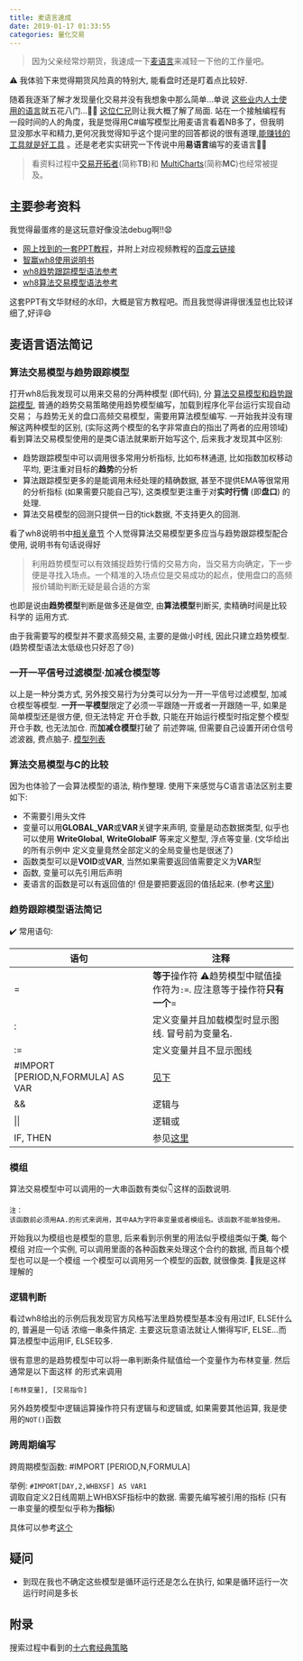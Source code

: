```yaml
---
title: 麦语言速成
date: 2019-01-17 01:33:55
categories: 量化交易
---
```


> 因为父亲经常炒期货，我速成一下[麦语言](https://www.wenhua.com.cn/myy/)来减轻一下他的工作量吧。

:warning: 我体验下来觉得期货风险真的特别大, 能看盘时还是盯着点比较好.

随着我逐渐了解才发现量化交易并没有我想象中那么简单...单说
[这些业内人士使用的语言](https://www.zhihu.com/question/25404359)就五花八门...:man_facepalming:
[这位仁兄](https://zhuanlan.zhihu.com/p/33839493)则让我大概了解了局面.
站在一个接触编程有一段时间的人的角度，我是觉得用C#编写模型比用麦语言看着NB多了，但我明
显没那水平和精力,更何况我觉得知乎这个提问里的回答都说的很有道理,[能赚钱的工具就是好工具](https://www.zhihu.com/question/36803590)
。还是老老实实研究一下传说中用**易语言**编写的麦语言:man_facepalming:

> 看资料过程中[交易开拓者](http://www.tradeblazer.net/)(简称**TB**)和
> [MultiCharts](https://www.multicharts.cn/)(简称**MC**)也经常被提及。

## 主要参考资料

我觉得最蛋疼的是这玩意好像没法debug啊!!:anguished:

<!-- TODO -->

- [网上找到的一套PPT教程](麦语言速成/教程.zip)，并附上对应视频教程的[百度云链接](https://pan.baidu.com/s/1foE6ORfqdGHyTQ-ZW9NPVg)
- [智赢wh8使用说明书](http://www.wenhua.com.cn/guide/wh8/index.htm)
- [wh8趋势跟踪模型语法参考](http://www.wenhua.com.cn/guide/views41a3.htm)
- [wh8算法交易模型语法参考](http://www.wenhua.com.cn/guide/wh8_zjyfhs2.htm)

这套PPT有文华财经的水印，大概是官方教程吧。而且我觉得讲得很浅显也比较详细了,好评:smile:

## 麦语言语法简记

### 算法交易模型与趋势跟踪模型

打开wh8后我发现可以用来交易的分两种模型 (即代码), 分
[算法交易模型和趋势跟踪模型](http://www.wenhua.com.cn/new_guide/Wh8/view4_6.html),
普通的趋势交易策略使用趋势模型编写，加载到程序化平台运行实现自动交易；
与趋势无关的盘口高频交易模型，需要用算法模型编写. 一开始我并没有理解这两种模型的区别,
(实际这两个模型的名字非常直白的指出了两者的应用领域)
看到算法交易模型使用的是类C语法就果断开始写这个, 后来我才发现其中区别:

- 趋势跟踪模型中可以调用很多常用分析指标, 比如布林通道, 比如指数加权移动平均, 更注重对目标的**趋势**的分析
- 算法跟踪模型更多的是能调用未经处理的精确数据, 甚至不提供EMA等很常用的分析指标
  (如果需要只能自己写), 这类模型更注重于对**实时行情** (即**盘口**) 的处理.
- 算法交易模型的回测只提供一日的tick数据, 不支持更久的回测.

看了wh8说明书中[相关章节](http://www.wenhua.com.cn/new_guide/Wh8/view4_5.html)
个人觉得算法交易模型更多应当与趋势跟踪模型配合使用, 说明书有句话说得好

> 利用趋势模型可以有效捕捉趋势行情的交易方向，当交易方向确定，下一步便是寻找入场点。一个精准的入场点位是交易成功的起点，使用盘口的高频报价辅助判断无疑是最合适的方案

也即是说由**趋势模型**判断是做多还是做空, 由**算法模型**判断买, 卖精确时间是比较科学的
运用方式.

由于我需要写的模型并不要求高频交易, 主要的是做小时线, 因此只建立趋势模型. (趋势模型语法太低级也只好忍了:cry:)

### 一开一平信号过滤模型·加减仓模型等

以上是一种分类方式, 另外按交易行为分类可以分为一开一平信号过滤模型, 加减仓模型等模型.
**一开一平模型**限定了必须一平跟随一开或者一开跟随一平, 如果是简单模型还是很方便, 但无法特定
开仓手数, 只能在开始运行模型时指定整个模型开仓手数, 也无法加仓. 而**加减仓模型**打破了
前述弊端, 但需要自己设置开闭仓信号滤波器, 费点脑子.
[模型列表](http://www.wenhua.com.cn/popwin/cxhmingci.htm)

### 算法交易模型与C的比较

因为也体验了一会算法模型的语法, 稍作整理. 使用下来感觉与C语言语法区别主要如下:

- 不需要引用头文件
- 变量可以用**GLOBAL_VAR**或**VAR**关键字来声明, 变量是动态数据类型, 似乎也可以使用
  **WriteGlobal**, **WriteGlobalF** 等来定义整型, 浮点等变量. (文华给出的所有示例中
  定义变量竟然全部定义的全局变量也是很迷了)
- 函数类型可以是**VOID**或**VAR**, 当然如果需要返回值需要定义为**VAR**型
- 函数, 变量可以先引用后声明
- 麦语言的函数是可以有返回值的! 但是要把要返回的值括起来. (参考[这里](http://www.wenhua.com.cn/guide/wh8_zjyfhs2.htm))

### 趋势跟踪模型语法简记

:heavy_check_mark: 常用语句:

|语句|注释|
|-|-|
|=|**等于**操作符 :warning:趋势模型中赋值操作符为`:=`. 应注意等于操作符**只有一个**=|
|:|定义变量并且加载模型时显示图线. 冒号前为变量名.|
|:=|定义变量并且不显示图线|
|#IMPORT [PERIOD,N,FORMULA] AS VAR|[见下](#跨周期编写)|
|&&|逻辑与|
|\|\||逻辑或|
|IF, THEN|参见[这里](http://www.wenhua.com.cn/guide/views41a3.htm)|
<!-- TODO -->

### 模组

算法交易模型中可以调用的一大串函数有类似:point_down:这样的函数说明.

```text
注：
该函数前必须用AA.的形式来调用，其中AA为字符串变量或者模组名。该函数不能单独使用。
```

开始我以为模组也是模型的意思, 后来看到示例里的用法似乎模组类似于**类**, 每个模组
对应一个实例, 可以调用里面的各种函数来处理这个合约的数据, 而且每个模型也可以是一个模组
一个模型可以调用另一个模型的函数, 就很像类. :thinking:我是这样理解的

### 逻辑判断

看过wh8给出的示例后我发现官方风格写法里趋势模型基本没有用过IF, ELSE什么的, 普遍是一句话
浓缩一串条件搞定. 主要这玩意语法就让人懒得写IF, ELSE...而算法模型中运用IF, ELSE较多.

很有意思的是趋势模型中可以将一串判断条件赋值给一个变量作为布林变量. 然后通常是以下面这样
的形式来调用

`[布林变量], [交易指令]`

另外趋势模型中逻辑运算操作符只有逻辑与和逻辑或, 如果需要其他运算, 我是使用的`NOT()`函数

### 跨周期编写

跨周期模型函数: #IMPORT [PERIOD,N,FORMULA]

举例: `#IMPORT[DAY,2,WHBXSF] AS VAR1`  
调取自定义2日线周期上WHBXSF指标中的数据. 需要先编写被引用的指标 (只有一串变量的模型似乎称为**指标**)

具体可以参考[这个](http://www.2818668.com/369.html)

## 疑问

- 到现在我也不确定这些模型是循环运行还是怎么在执行, 如果是循环运行一次运行时间是多长

## 附录

搜索过程中看到的[十六套经典策略](https://zhuanlan.zhihu.com/p/52867020)